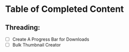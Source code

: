 # Table of Completed Content

Threading:
----------

- [ ] Create A Progress Bar for Downloads
- [ ] Bulk Thumbnail Creator
